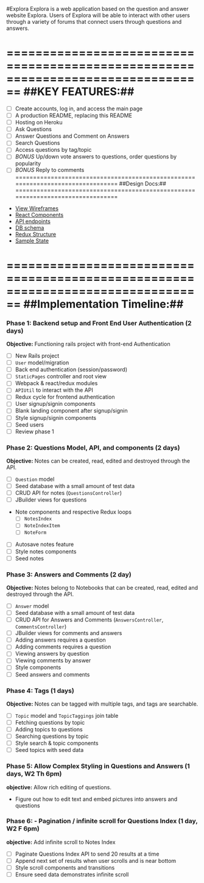 #Explora
Explora is a web application based on the question and answer website Explora.
Users of Explora will be able to interact with other users through a variety of
forums that connect users through questions and answers.

================================================================================
##KEY FEATURES:##
================================================================================
- [ ] Create accounts, log in, and access the main page
- [ ] A production README, replacing this README
- [ ] Hosting on Heroku
- [ ] Ask Questions
- [ ] Answer Questions and Comment on Answers
- [ ] Search Questions
- [ ] Access questions by tag/topic
- [ ] *BONUS* Up/down vote answers to questions, order questions by popularity
- [ ] *BONUS* Reply to comments
================================================================================
##Design Docs:##
================================================================================
* [View Wireframes][wireframes]
* [React Components][components]
* [API endpoints][api-endpoints]
* [DB schema][schema]
* [Redux Structure][redux-structure]
* [Sample State][sample-state]

[wireframes]: docs/wireframes
[components]: component-hierarchy.md
[redux-structure]: redux-structure.md
[sample-state]: sample-state.md
[api-endpoints]: api-endpoints.md
[schema]: schema.md
================================================================================
##Implementation Timeline:##
================================================================================
### Phase 1: Backend setup and Front End User Authentication (2 days)

**Objective:** Functioning rails project with front-end Authentication

- [ ] New Rails project
- [ ] `User` model/migration
- [ ] Back end authentication (session/password)
- [ ] `StaticPages` controller and root view
- [ ] Webpack & react/redux modules
- [ ] `APIUtil` to interact with the API
- [ ] Redux cycle for frontend authentication
- [ ] User signup/signin components
- [ ] Blank landing component after signup/signin
- [ ] Style signup/signin components
- [ ] Seed users
- [ ] Review phase 1

### Phase 2: Questions Model, API, and components (2 days)

**Objective:** Notes can be created, read, edited and destroyed through
the API.

- [ ] `Question` model
- [ ] Seed database with a small amount of test data
- [ ] CRUD API for notes (`QuestionsController`)
- [ ] JBuilder views for questions
- Note components and respective Redux loops
  - [ ] `NotesIndex`
  - [ ] `NoteIndexItem`
  - [ ] `NoteForm`
- [ ] Autosave notes feature
- [ ] Style notes components
- [ ] Seed notes

### Phase 3: Answers and Comments (2 day)

**Objective:** Notes belong to Notebooks that can be created, read, edited and destroyed through the API.

- [ ] `Answer` model
- [ ] Seed database with a small amount of test data
- [ ] CRUD API for Answers and Comments (`AnswersController`, `CommentsController`)
- [ ] JBuilder views for comments and answers
- [ ] Adding answers requires a question
- [ ] Adding comments requires a question
- [ ] Viewing answers by question
- [ ] Viewing comments by answer
- [ ] Style components
- [ ] Seed answers and comments

### Phase 4: Tags (1 days)

**Objective:** Notes can be tagged with multiple tags, and tags are searchable.

- [ ] `Topic` model and `TopicTaggings` join table
- [ ] Fetching questions by topic
- [ ] Adding topics to questions
- [ ] Searching questions by topic
- [ ] Style search & topic components
- [ ] Seed topics with seed data

### Phase 5: Allow Complex Styling in Questions and Answers (1 days, W2 Th 6pm)

**objective:** Allow rich editing of questions.
- Figure out how to edit text and embed pictures into answers and questions

### Phase 6: - Pagination / infinite scroll for Questions Index (1 day, W2 F 6pm)

**objective:** Add infinite scroll to Notes Index

- [ ] Paginate Questions Index API to send 20 results at a time
- [ ] Append next set of results when user scrolls and is near bottom
- [ ] Style scroll components and transitions
- [ ] Ensure seed data demonstrates infinite scroll

